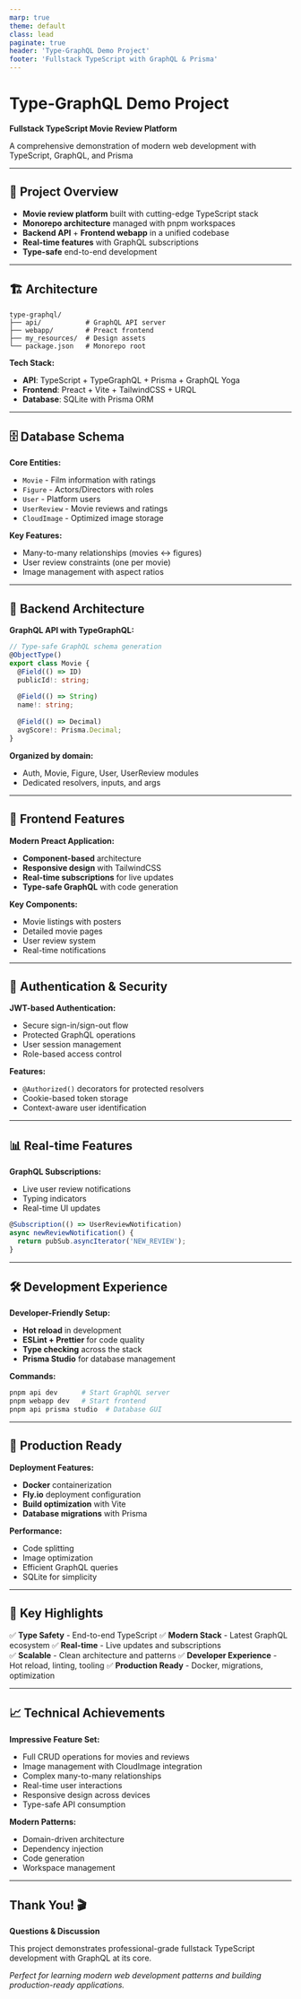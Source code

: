 ```yaml
---
marp: true
theme: default
class: lead
paginate: true
header: 'Type-GraphQL Demo Project'
footer: 'Fullstack TypeScript with GraphQL & Prisma'
---
```


# Type-GraphQL Demo Project

**Fullstack TypeScript Movie Review Platform**

A comprehensive demonstration of modern web development with TypeScript, GraphQL, and Prisma

---

## 🎯 Project Overview

- **Movie review platform** built with cutting-edge TypeScript stack
- **Monorepo architecture** managed with pnpm workspaces
- **Backend API** + **Frontend webapp** in a unified codebase
- **Real-time features** with GraphQL subscriptions
- **Type-safe** end-to-end development

---

## 🏗️ Architecture

```
type-graphql/
├── api/           # GraphQL API server
├── webapp/        # Preact frontend
├── my_resources/  # Design assets
└── package.json   # Monorepo root
```

**Tech Stack:**
- **API**: TypeScript + TypeGraphQL + Prisma + GraphQL Yoga
- **Frontend**: Preact + Vite + TailwindCSS + URQL
- **Database**: SQLite with Prisma ORM

---

## 🗄️ Database Schema

**Core Entities:**
- `Movie` - Film information with ratings
- `Figure` - Actors/Directors with roles
- `User` - Platform users
- `UserReview` - Movie reviews and ratings
- `CloudImage` - Optimized image storage

**Key Features:**
- Many-to-many relationships (movies ↔ figures)
- User review constraints (one per movie)
- Image management with aspect ratios

---

## 🔧 Backend Architecture

**GraphQL API with TypeGraphQL:**
```typescript
// Type-safe GraphQL schema generation
@ObjectType()
export class Movie {
  @Field(() => ID)
  publicId!: string;
  
  @Field(() => String)
  name!: string;
  
  @Field(() => Decimal)
  avgScore!: Prisma.Decimal;
}
```

**Organized by domain:**
- Auth, Movie, Figure, User, UserReview modules
- Dedicated resolvers, inputs, and args

---

## 🎨 Frontend Features

**Modern Preact Application:**
- **Component-based** architecture
- **Responsive design** with TailwindCSS
- **Real-time subscriptions** for live updates
- **Type-safe GraphQL** with code generation

**Key Components:**
- Movie listings with posters
- Detailed movie pages
- User review system
- Real-time notifications

---

## 🔐 Authentication & Security

**JWT-based Authentication:**
- Secure sign-in/sign-out flow
- Protected GraphQL operations
- User session management
- Role-based access control

**Features:**
- `@Authorized()` decorators for protected resolvers
- Cookie-based token storage
- Context-aware user identification

---

## 📊 Real-time Features

**GraphQL Subscriptions:**
- Live user review notifications
- Typing indicators
- Real-time UI updates

```typescript
@Subscription(() => UserReviewNotification)
async newReviewNotification() {
  return pubSub.asyncIterator('NEW_REVIEW');
}
```

---

## 🛠️ Development Experience

**Developer-Friendly Setup:**
- **Hot reload** in development
- **ESLint + Prettier** for code quality
- **Type checking** across the stack
- **Prisma Studio** for database management

**Commands:**
```bash
pnpm api dev      # Start GraphQL server
pnpm webapp dev   # Start frontend
pnpm api prisma studio  # Database GUI
```

---

## 🚀 Production Ready

**Deployment Features:**
- **Docker** containerization
- **Fly.io** deployment configuration
- **Build optimization** with Vite
- **Database migrations** with Prisma

**Performance:**
- Code splitting
- Image optimization
- Efficient GraphQL queries
- SQLite for simplicity

---

## 🎉 Key Highlights

✅ **Type Safety** - End-to-end TypeScript
✅ **Modern Stack** - Latest GraphQL ecosystem
✅ **Real-time** - Live updates and subscriptions  
✅ **Scalable** - Clean architecture and patterns
✅ **Developer Experience** - Hot reload, linting, tooling
✅ **Production Ready** - Docker, migrations, optimization

---

## 📈 Technical Achievements

**Impressive Feature Set:**
- Full CRUD operations for movies and reviews
- Image management with CloudImage integration
- Complex many-to-many relationships
- Real-time user interactions
- Responsive design across devices
- Type-safe API consumption

**Modern Patterns:**
- Domain-driven architecture
- Dependency injection
- Code generation
- Workspace management

---

## Thank You! 🎬

**Questions & Discussion**

This project demonstrates professional-grade fullstack TypeScript development with GraphQL at its core.

*Perfect for learning modern web development patterns and building production-ready applications.*